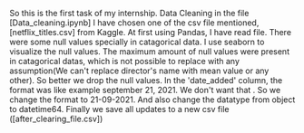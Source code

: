 So this is the first task of my internship.
Data Cleaning in the file [Data_cleaning.ipynb]
I have chosen one of the csv file mentioned,[netflix_titles.csv] from Kaggle.
At first using Pandas, I have read file. There were some null values specially in catagorical data. 
I use seaborn to visualize the null values.
The maximum amount of null values were present in catagorical datas, which is not possible to replace with any assumption(We can't replace director's name with mean value or any other).
So better we drop the null values.
In the 'date_added' column, the format was like example september 21, 2021. We don't want that . So we change the format to 21-09-2021. And also change the datatype from object to datetime64.
Finally we save all updates to a new csv file ([after_clearing_file.csv])
